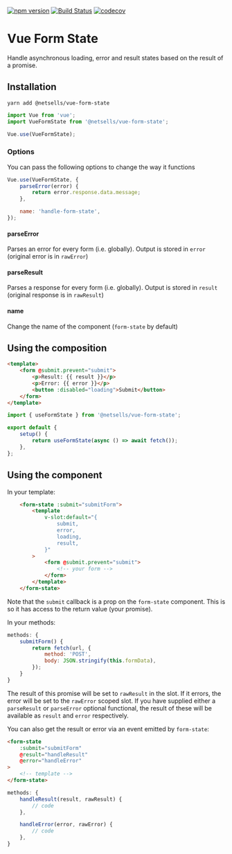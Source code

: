 [![npm version](https://badge.fury.io/js/%40netsells%2Fvue-form-state.svg)](https://badge.fury.io/js/%40netsells%2Fvue-form-state)
[![Build Status](https://travis-ci.com/netsells/vue-form-state.svg?branch=master)](https://travis-ci.com/netsells/vue-form-state)
[![codecov](https://codecov.io/gh/netsells/vue-form-state/branch/master/graph/badge.svg)](https://codecov.io/gh/netsells/vue-form-state)

# Vue Form State

Handle asynchronous loading, error and result states based on the result of a
promise.

## Installation
```
yarn add @netsells/vue-form-state
```

```javascript
import Vue from 'vue';
import VueFormState from '@netsells/vue-form-state';

Vue.use(VueFormState);
```

### Options

You can pass the following options to change the way it functions

```javascript
Vue.use(VueFormState, {
    parseError(error) {
        return error.response.data.message;
    },

    name: 'handle-form-state',
});
```

#### parseError

Parses an error for every form (i.e. globally). Output is stored in `error`
(original error is in `rawError`)

#### parseResult

Parses a response for every form (i.e. globally). Output is stored in `result`
(original response is in `rawResult`)

#### name

Change the name of the component (`form-state` by default)

## Using the composition

```html
<template>
    <form @submit.prevent="submit">
        <p>Result: {{ result }}</p>
        <p>Error: {{ error }}</p>
        <button :disabled="loading">Submit</button>
    </form>
</template>
```

```javascript
import { useFormState } from '@netsells/vue-form-state';

export default {
    setup() {
        return useFormState(async () => await fetch());
    },
};
```

## Using the component

In your template:

```html
    <form-state :submit="submitForm">
        <template
            v-slot:default="{
                submit,
                error,
                loading,
                result,
            }"
        >
            <form @submit.prevent="submit">
                <!-- your form -->
            </form>
        </template>
    </form-state>
```

Note that the `submit` callback is a prop on the `form-state` component. This is
so it has access to the return value (your promise).

In your methods:

```javascript
methods: {
    submitForm() {
        return fetch(url, {
            method: 'POST',
            body: JSON.stringify(this.formData),
        });
    }
}
```

The result of this promise will be set to `rawResult` in the slot. If it errors,
the error will be set to the `rawError` scoped slot. If you have supplied either
a `parseResult` or `parseError` optional functional, the result of these will be
available as `result` and `error` respectively.

You can also get the result or error via an event emitted by `form-state`:

```html
<form-state
    :submit="submitForm"
    @result="handleResult"
    @error="handleError"
>
    <!-- template -->
</form-state>
```

```javascript
methods: {
    handleResult(result, rawResult) {
        // code
    },

    handleError(error, rawError) {
        // code
    },
}
```
